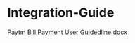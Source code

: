 # Integration-Guide
[Paytm Bill Payment User Guidedline.docx](https://github.com/user-attachments/files/17344315/Paytm.Bill.Payment.User.Guidedline.docx)
